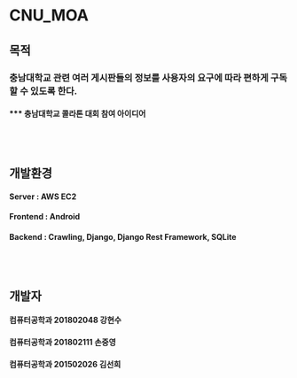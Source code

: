 # CNU_MOA
## 목적
### 충남대학교 관련 여러 게시판들의 정보를 사용자의 요구에 따라 편하게 구독할 수 있도록 한다.
#### *** 충남대학교 콜라톤 대회 참여 아이디어
<br></br>
## 개발환경
#### Server : AWS EC2
#### Frontend : Android
#### Backend : Crawling, Django, Django Rest Framework, SQLite
<br></br>
## 개발자
#### 컴퓨터공학과 201802048 강현수
#### 컴퓨터공학과 201802111 손중영
#### 컴퓨터공학과 201502026 김선희
